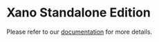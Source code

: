 # Xano Standalone Edition

Please refer to our [documentation](https://nocodebackend.notion.site/Xano-Standalone-Edition-10aaa36ecea64ad79e23b4e48500223c) for more details.

